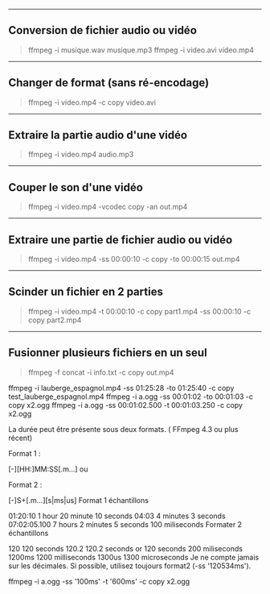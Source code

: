 -------------------------------------------------------------------------------------
Conversion de fichier audio ou vidéo
-------------------------------------------------------------------------------------
> ffmpeg -i musique.wav musique.mp3
> ffmpeg -i video.avi video.mp4

-------------------------------------------------------------------------------------
Changer de format (sans ré-encodage)
-------------------------------------------------------------------------------------
> ffmpeg -i video.mp4 -c copy video.avi

-------------------------------------------------------------------------------------
Extraire la partie audio d'une vidéo
-------------------------------------------------------------------------------------
> ffmpeg -i video.mp4 audio.mp3

-------------------------------------------------------------------------------------
Couper le son d'une vidéo
-------------------------------------------------------------------------------------
> ffmpeg -i video.mp4 -vcodec copy -an out.mp4

-------------------------------------------------------------------------------------
Extraire une partie de fichier audio ou vidéo
-------------------------------------------------------------------------------------
> ffmpeg -i video.mp4 -ss 00:00:10 -c copy -to 00:00:15 out.mp4

-------------------------------------------------------------------------------------
Scinder un fichier en 2 parties
-------------------------------------------------------------------------------------
> ffmpeg -i video.mp4 -t 00:00:10 -c copy part1.mp4 -ss 00:00:10 -c copy part2.mp4

-------------------------------------------------------------------------------------
Fusionner plusieurs fichiers en un seul
-------------------------------------------------------------------------------------
> ffmpeg -f concat -i info.txt -c copy out.mp4

ffmpeg -i lauberge_espagnol.mp4 -ss 01:25:28 -to 01:25:40 -c copy test_lauberge_espagnol.mp4 
ffmpeg -i a.ogg -ss 00:01:02 -to 00:01:03 -c copy x2.ogg
ffmpeg -i a.ogg -ss 00:01:02.500 -t 00:01:03.250 -c copy x2.ogg






La durée peut être présente sous deux formats. ( FFmpeg 4.3 ou plus récent)

Format 1 :

[-][HH:]MM:SS[.m...]
ou

Format 2 :

[-]S+[.m...][s|ms|us]
Format 1 échantillons

01:20:10        1 hour 20 minute 10 seconds
04:03           4 minutes 3 seconds
07:02:05.100    7 hours 2 minutes 5 seconds 100 miliseconds 
Formater 2 échantillons

120             120 seconds
120.2           120.2 seconds or 120 seconds 200 miliseconds
1200ms          1200 milliseconds
1300us          1300 microseconds
Je ne compte jamais sur les décimales. Si possible, utilisez toujours format2 (-ss '120534ms').

ffmpeg -i a.ogg -ss '100ms' -t '600ms' -c copy x2.ogg
